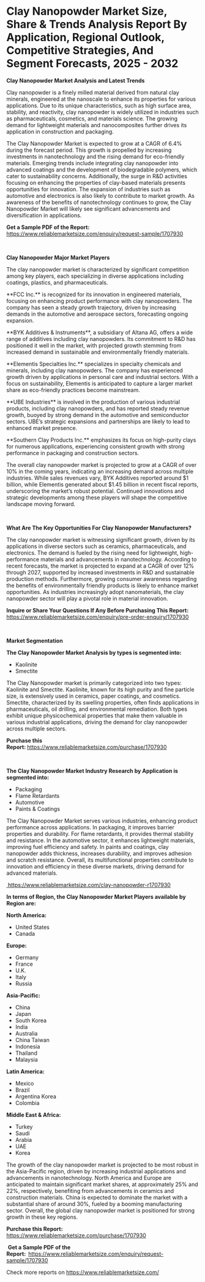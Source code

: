 <p><h1>Clay Nanopowder Market Size, Share & Trends Analysis Report By Application, Regional Outlook, Competitive Strategies, And Segment Forecasts, 2025 - 2032</h1></p><p><strong>Clay Nanopowder Market Analysis and Latest Trends</strong></p>
<p><p>Clay nanopowder is a finely milled material derived from natural clay minerals, engineered at the nanoscale to enhance its properties for various applications. Due to its unique characteristics, such as high surface area, stability, and reactivity, clay nanopowder is widely utilized in industries such as pharmaceuticals, cosmetics, and materials science. The growing demand for lightweight materials and nanocomposites further drives its application in construction and packaging.</p><p>The Clay Nanopowder Market is expected to grow at a CAGR of 6.4% during the forecast period. This growth is propelled by increasing investments in nanotechnology and the rising demand for eco-friendly materials. Emerging trends include integrating clay nanopowder into advanced coatings and the development of biodegradable polymers, which cater to sustainability concerns. Additionally, the surge in R&D activities focusing on enhancing the properties of clay-based materials presents opportunities for innovation. The expansion of industries such as automotive and electronics is also likely to contribute to market growth. As awareness of the benefits of nanotechnology continues to grow, the Clay Nanopowder Market will likely see significant advancements and diversification in applications.</p></p>
<p><strong>Get a Sample PDF of the Report:&nbsp;</strong> <a href="https://www.reliablemarketsize.com/enquiry/request-sample/1707930?utm_campaign=2946&utm_medium=2&utm_source=Github&utm_content=ia&utm_term=25032025&utm_id=clay-nanopowder">https://www.reliablemarketsize.com/enquiry/request-sample/1707930</a></p>
<p>&nbsp;</p>
<p><strong>Clay Nanopowder Major Market Players</strong></p>
<p><p>The clay nanopowder market is characterized by significant competition among key players, each specializing in diverse applications including coatings, plastics, and pharmaceuticals. </p><p>**FCC Inc.** is recognized for its innovation in engineered materials, focusing on enhancing product performance with clay nanopowders. The company has seen a steady growth trajectory, driven by increasing demands in the automotive and aerospace sectors, forecasting ongoing expansion.</p><p>**BYK Additives & Instruments**, a subsidiary of Altana AG, offers a wide range of additives including clay nanopowders. Its commitment to R&D has positioned it well in the market, with projected growth stemming from increased demand in sustainable and environmentally friendly materials.</p><p>**Elementis Specialties Inc.** specializes in specialty chemicals and minerals, including clay nanopowders. The company has experienced growth driven by applications in personal care and industrial sectors. With a focus on sustainability, Elementis is anticipated to capture a larger market share as eco-friendly practices become mainstream.</p><p>**UBE Industries** is involved in the production of various industrial products, including clay nanopowders, and has reported steady revenue growth, buoyed by strong demand in the automotive and semiconductor sectors. UBE’s strategic expansions and partnerships are likely to lead to enhanced market presence.</p><p>**Southern Clay Products Inc.** emphasizes its focus on high-purity clays for numerous applications, experiencing consistent growth with strong performance in packaging and construction sectors.</p><p>The overall clay nanopowder market is projected to grow at a CAGR of over 10% in the coming years, indicating an increasing demand across multiple industries. While sales revenues vary, BYK Additives reported around $1 billion, while Elementis generated about $1.45 billion in recent fiscal reports, underscoring the market’s robust potential. Continued innovations and strategic developments among these players will shape the competitive landscape moving forward.</p></p>
<p>&nbsp;</p>
<p><strong>What Are The Key Opportunities For Clay Nanopowder Manufacturers?</strong></p>
<p><p>The clay nanopowder market is witnessing significant growth, driven by its applications in diverse sectors such as ceramics, pharmaceuticals, and electronics. The demand is fueled by the rising need for lightweight, high-performance materials and advancements in nanotechnology. According to recent forecasts, the market is projected to expand at a CAGR of over 12% through 2027, supported by increased investments in R&D and sustainable production methods. Furthermore, growing consumer awareness regarding the benefits of environmentally friendly products is likely to enhance market opportunities. As industries increasingly adopt nanomaterials, the clay nanopowder sector will play a pivotal role in material innovation.</p></p>
<p><strong>Inquire or Share Your Questions If Any Before Purchasing This Report:</strong> <a href="https://www.reliablemarketsize.com/enquiry/pre-order-enquiry/1707930?utm_campaign=2946&utm_medium=2&utm_source=Github&utm_content=ia&utm_term=25032025&utm_id=clay-nanopowder">https://www.reliablemarketsize.com/enquiry/pre-order-enquiry/1707930</a></p>
<p>&nbsp;</p>
<p><strong>Market Segmentation</strong></p>
<p><strong>The Clay Nanopowder Market Analysis by types is segmented into:</strong></p>
<p><ul><li>Kaolinite</li><li>Smectite</li></ul></p>
<p><p>The Clay Nanopowder market is primarily categorized into two types: Kaolinite and Smectite. Kaolinite, known for its high purity and fine particle size, is extensively used in ceramics, paper coatings, and cosmetics. Smectite, characterized by its swelling properties, often finds applications in pharmaceuticals, oil drilling, and environmental remediation. Both types exhibit unique physicochemical properties that make them valuable in various industrial applications, driving the demand for clay nanopowder across multiple sectors.</p></p>
<p><strong>Purchase this Report:&nbsp;</strong><a href="https://www.reliablemarketsize.com/purchase/1707930?utm_campaign=2946&utm_medium=2&utm_source=Github&utm_content=ia&utm_term=25032025&utm_id=clay-nanopowder">https://www.reliablemarketsize.com/purchase/1707930</a></p>
<p>&nbsp;</p>
<p><strong>The Clay Nanopowder Market Industry Research by Application is segmented into:</strong></p>
<p><ul><li>Packaging</li><li>Flame Retardants</li><li>Automotive</li><li>Paints & Coatings</li></ul></p>
<p><p>The Clay Nanopowder Market serves various industries, enhancing product performance across applications. In packaging, it improves barrier properties and durability. For flame retardants, it provides thermal stability and resistance. In the automotive sector, it enhances lightweight materials, improving fuel efficiency and safety. In paints and coatings, clay nanopowder adds thickness, increases durability, and improves adhesion and scratch resistance. Overall, its multifunctional properties contribute to innovation and efficiency in these diverse markets, driving demand for advanced materials.</p></p>
<p><a href="https://www.reliablemarketsize.com/clay-nanopowder-r1707930?utm_campaign=2946&utm_medium=2&utm_source=Github&utm_content=ia&utm_term=25032025&utm_id=clay-nanopowder">&nbsp;https://www.reliablemarketsize.com/clay-nanopowder-r1707930</a></p>
<p><strong>In terms of Region, the Clay Nanopowder Market Players available by Region are:</strong></p>
<p>
    <p> <strong> North America: </strong>
        <ul>
            <li>United States</li>
            <li>Canada</li>
        </ul>
        </p> 
    <p> <strong> Europe: </strong>
        <ul>
            <li>Germany</li>
            <li>France</li>
            <li>U.K.</li>
            <li>Italy</li>
            <li>Russia</li>
        </ul>
        </p> 
    <p> <strong> Asia-Pacific: </strong>
        <ul>
            <li>China</li>
            <li>Japan</li>
            <li>South Korea</li>
            <li>India</li>
            <li>Australia</li>
            <li>China Taiwan</li>
            <li>Indonesia</li>
            <li>Thailand</li>
            <li>Malaysia</li>
        </ul>
        </p> 
    <p> <strong> Latin America: </strong>
        <ul>
            <li>Mexico</li>
            <li>Brazil</li>
            <li>Argentina Korea</li>
            <li>Colombia</li>
        </ul>
        </p> 
    <p> <strong> Middle East & Africa: </strong>
        <ul>
            <li>Turkey</li>
            <li>Saudi</li>
            <li>Arabia</li>
            <li>UAE</li>
            <li>Korea</li>
        </ul>
    </p>
    </p>
<p><p>The growth of the clay nanopowder market is projected to be most robust in the Asia-Pacific region, driven by increasing industrial applications and advancements in nanotechnology. North America and Europe are anticipated to maintain significant market shares, at approximately 25% and 22%, respectively, benefiting from advancements in ceramics and construction materials. China is expected to dominate the market with a substantial share of around 30%, fueled by a booming manufacturing sector. Overall, the global clay nanopowder market is positioned for strong growth in these key regions.</p></p>
<p><strong>Purchase this Report: </strong><a href="https://www.reliablemarketsize.com/purchase/1707930?utm_campaign=2946&utm_medium=2&utm_source=Github&utm_content=ia&utm_term=25032025&utm_id=clay-nanopowder">https://www.reliablemarketsize.com/purchase/1707930</a></p>
<p>&nbsp;<strong>Get a Sample PDF of the Report:&nbsp;&nbsp;</strong><a href="https://www.reliablemarketsize.com/enquiry/request-sample/1707930?utm_campaign=2946&utm_medium=2&utm_source=Github&utm_content=ia&utm_term=25032025&utm_id=clay-nanopowder">https://www.reliablemarketsize.com/enquiry/request-sample/1707930</a></p>
<p><strong></strong></p>
<p>Check more reports on <a href="https://www.reliablemarketsize.com/?utm_campaign=2946&utm_medium=2&utm_source=Github&utm_content=ia&utm_term=25032025&utm_id=clay-nanopowder">https://www.reliablemarketsize.com/</a></p>